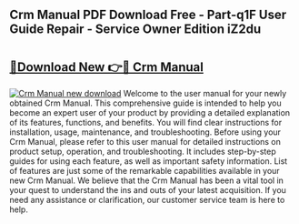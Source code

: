 ## Crm Manual PDF Download Free - Part-q1F User Guide Repair - Service Owner Edition iZ2du

# <h2><a href="http://bc15895.oget.top/?id=Crm+Manual">🔗Download New 👉🔴 Crm Manual</a></h2>

[![Crm Manual new download](https://i.imgur.com/5g1atiW.png)](http://bc15895.oget.top/?id=Crm+Manual)
Welcome to the user manual for your newly obtained Crm Manual. This comprehensive guide is intended to help you become an expert user of your product by providing a detailed explanation of its features, functions, and benefits. You will find clear instructions for installation, usage, maintenance, and troubleshooting. Before using your Crm Manual, please refer to this user manual for detailed instructions on product setup, operation, and troubleshooting. It includes step-by-step guides for using each feature, as well as important safety information. List of features are just some of the remarkable capabilities available in your new Crm Manual. We believe that the Crm Manual has been a vital tool in your quest to understand the ins and outs of your latest acquisition. If you need any assistance or clarification, our customer service team is here to help.
